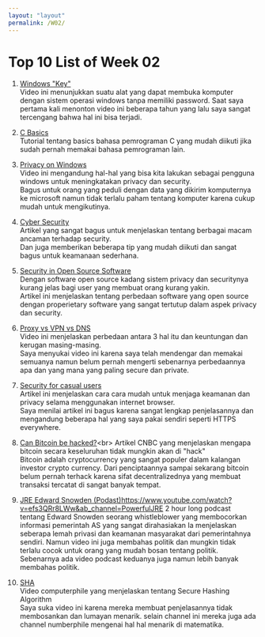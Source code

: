 ```yaml
---
layout: "layout"
permalink: /W02/
---
```


# Top 10 List of Week 02

1. [Windows "Key"](https://www.youtube.com/watch?v=J_JIhn3vJVI&ab_channel=LinusTechTips)<br>
Video ini menunjukkan suatu alat yang dapat membuka komputer dengan sistem operasi windows tanpa memiliki password.
Saat saya pertama kali menonton video ini beberapa tahun yang lalu saya sangat tercengang bahwa hal ini bisa terjadi.

2. [C Basics](https://www.geeksforgeeks.org/c-language-set-1-introduction/)<br>
Tutorial tentang basics bahasa pemrograman C yang mudah diikuti jika sudah pernah memakai bahasa pemrograman lain.

3. [Privacy on Windows](https://www.youtube.com/watch?v=vNRics7tlqw&ab_channel=Techlore)<br>
Video ini mengandung hal-hal yang bisa kita lakukan sebagai pengguna windows untuk meningkatakan privacy dan security. <br>
Bagus untuk orang yang peduli dengan data yang dikirim komputernya ke microsoft namun tidak terlalu paham tentang komputer karena cukup mudah untuk mengikutinya.

4. [Cyber Security](https://www.kaspersky.com/resource-center/definitions/what-is-cyber-security)<br>
Artikel yang sangat bagus untuk menjelaskan tentang berbagai macam ancaman terhadap security.<br>
Dan juga memberikan beberapa tip yang mudah diikuti dan sangat bagus untuk keamanaan sederhana.

5. [Security in Open Source Software](https://blog.ironbastion.com.au/open-source-software-security-risks-practices/)<br>
Dengan software open source kadang sistem privacy dan securitynya kurang jelas bagi user yang membuat orang kurang yakin.<br>
Artikel ini menjelaskan tentang perbedaan software yang open source dengan properietary software yang sangat tertutup dalam aspek privacy dan security.

6. [Proxy vs VPN vs DNS](https://www.youtube.com/watch?v=66aGNtzsZ8U&ab_channel=BestVPNAnalysis)<br>
Video ini menjelaskan perbedaan antara 3 hal itu dan keuntungan dan kerugan masing-masing.<br>
Saya menyukai video ini karena saya telah mendengar dan memakai semuanya namun belum pernah mengerti sebenarnya perbedaannya apa dan yang mana yang paling secure dan private.

7. [Security for casual users](https://www.zdnet.com/article/online-security-101-how-to-protect-your-privacy-from-hackers-spies-and-the-government/)<br>
Artikel ini menjelaskan cara cara mudah untuk menjaga keamanan dan privacy selama menggunakan internet browser.<br>
Saya menilai artikel ini bagus karena sangat lengkap penjelasannya dan mengandung beberapa hal yang saya pakai sendiri seperti HTTPS everywhere.

8. [Can Bitcoin be hacked?](https://www.cnbctv18.com/market/currency/can-bitcoin-be-hacked-all-you-need-to-know-about-how-safe-is-the-cryptocurrency-8342431.htm#:~:text=It's%20very%20difficult%20to%20hack,in%20a%20digital%20currency%20exchange.&text=The%20bitcoin%20network%20is%20underpinned,is%20very%20difficult%20to%20hack.)<br>
Artikel CNBC yang menjelaskan mengapa bitcoin secara keseluruhan tidak mungkin akan di "hack"<br>
Bitcoin adalah cryptocurrency yang sangat populer dalam kalangan investor crypto currency. Dari penciptaannya sampai sekarang bitcoin belum pernah terhack karena sifat decentralizednya yang membuat transaksi tercatat di sangat banyak tempat.

9. [JRE Edward Snowden (Podast)]()<https://www.youtube.com/watch?v=efs3QRr8LWw&ab_channel=PowerfulJRE>
2 hour long podcast tentang Edward Snowden seorang whistleblower yang membocorkan informasi pemerintah AS yang sangat dirahasiakan
Ia menjelaskan seberapa lemah privasi dan keamanan masyarakat dari pemerintahnya sendiri. Namun video ini juga membahas politik dan mungkin tidak terlalu cocok untuk orang yang mudah bosan tentang politik. Sebenarnya ada video podcast keduanya juga namun lebih banyak membahas politik.

10. [SHA](https://www.youtube.com/watch?v=DMtFhACPnTY&ab_channel=Computerphile)<br>
Video computerphile yang menjelaskan tentang Secure Hashing Algorithm<br>
Saya suka video ini karena mereka membuat penjelasannya tidak membosankan dan lumayan menarik. selain channel ini mereka juga ada channel numberphile mengenai hal hal menarik di matematika.

